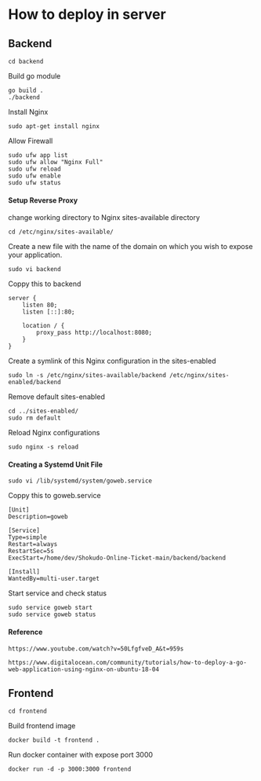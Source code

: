 # How to deploy in server

## Backend
```
cd backend
```
Build go module
```
go build .
./backend
```
Install Nginx
```
sudo apt-get install nginx
```
Allow Firewall
```
sudo ufw app list
sudo ufw allow "Nginx Full"
sudo ufw reload
sudo ufw enable
sudo ufw status
```
#### Setup Reverse Proxy
change working directory to Nginx sites-available directory
```
cd /etc/nginx/sites-available/
```
Create a new file with the name of the domain on which you wish to expose your application.
```
sudo vi backend
```
Coppy this to backend
```
server {
    listen 80;
    listen [::]:80;

    location / {
        proxy_pass http://localhost:8080;
    }
}
```
Create a symlink of this Nginx configuration in the sites-enabled 
```
sudo ln -s /etc/nginx/sites-available/backend /etc/nginx/sites-enabled/backend
```
Remove default sites-enabled
```
cd ../sites-enabled/
sudo rm default
```
Reload Nginx configurations
```
sudo nginx -s reload
```
#### Creating a Systemd Unit File
```
sudo vi /lib/systemd/system/goweb.service
```
Coppy this to goweb.service
```
[Unit]
Description=goweb

[Service]
Type=simple
Restart=always
RestartSec=5s
ExecStart=/home/dev/Shokudo-Online-Ticket-main/backend/backend

[Install]
WantedBy=multi-user.target
```
Start service and check status
```
sudo service goweb start
sudo service goweb status
```
#### Reference
```
https://www.youtube.com/watch?v=50LfgfveD_A&t=959s
```
```
https://www.digitalocean.com/community/tutorials/how-to-deploy-a-go-web-application-using-nginx-on-ubuntu-18-04
```

## Frontend
```
cd frontend
```
Build frontend image
```
docker build -t frontend .
```
Run docker container with expose port 3000
```
docker run -d -p 3000:3000 frontend
```
